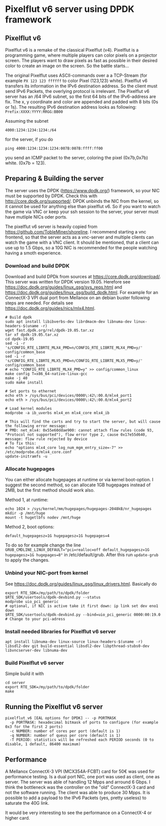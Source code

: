 # Pixelflut v6 server using DPDK framework

## Pixelflut v6
Pixelflut v6 is a remake of the classical Pixelflut (v4). Pixelflut is a programming game, where multiple players can color pixels on a projector screen. The players want to draw pixels as fast as possible in their desired color to create an image on the screen. So the battle starts...

The original Pixelflut uses ASCII-commands over a a TCP-Stream (for example `PX 123 123 ffffff` to color Pixel (123,123) white). Pixelflut v6 transfers its information in the IPv6 destination address. So the client must send IPv6 Packets, the overlying protocol is irrelevant.
The Pixelflut v6 server has an /64 IPv6 subnet, so the first 64 bits of the IPv6-address are fix. The x, y coordinate and color are appended and padded with 8 bits (0s or 1s). The resulting IPv6 destination address looks as following:
`Prefix:XXXX:YYYY:RRGG:BB00`

Assuming the subnet
```
4000:1234:1234:1234:/64
```
for the server, if you do
```
ping 4000:1234:1234:1234:007B:007B:ffff:ff00
```
you send an ICMP packet to the server, coloring the pixel (0x7b,0x7b) white. (0x7b = 123).

## Preparing & Building the server
The server uses the DPDK (https://www.dpdk.org/) framework, so your NIC must be supported by DPDK. Check this with http://core.dpdk.org/supported/.
DPDK unbinds the NIC from the kernel, so it cannot be used for anything else than pixelflut v6. So if you want to watch the game via VNC or keep your ssh session to the server, your server must have mutliple NICs oder ports.

The pixelflut v6 server is heavily copied from https://github.com/TobleMiner/shoreline. I recommend starting a vnc frontend, so that the server acts as a vnc-server and multiple clients can watch the game with a VNC client. It should be mentioned, that a client can use up to 1.5 Gbps, so a 10G NIC is recommended for the people watching having a smoth experience.

### Download and build DPDK
Download and build DPDk from sources at https://core.dpdk.org/download/. This server was written for DPDK version 19.05. Herefore see https://doc.dpdk.org/guides/linux_gsg/sys_reqs.html and https://doc.dpdk.org/guides/linux_gsg/build_dpdk.html.
For example for an ConnectX-3 VPI dual port from Mellanox on an debian buster following steps are needed.
For details see https://doc.dpdk.org/guides/nics/mlx4.html.
```
# Build dpdk
sudo apt install libibverbs-dev librdmacm-dev libnuma-dev linux-headers-$(uname -r)
wget fast.dpdk.org/rel/dpdk-19.05.tar.xz
tar xf dpdk-19.05.tar.xz
cd dpdk-19.05
sed -i -r 's/CONFIG_RTE_LIBRTE_MLX4_PMD=n/CONFIG_RTE_LIBRTE_MLX4_PMD=y/' config/common_base
sed -i -r 's/CONFIG_RTE_LIBRTE_MLX5_PMD=n/CONFIG_RTE_LIBRTE_MLX5_PMD=y/' config/common_base
# echo "CONFIG_RTE_LIBRTE_MLX4_PMD=y" >> config/common_linux
make config T=x86_64-native-linux-gcc
make -j 40
sudo make install

# Set ports to ethernet
echo eth > /sys/bus/pci/devices/0000\:42\:00.0/mlx4_port1
echo eth > /sys/bus/pci/devices/0000\:42\:00.0/mlx4_port2

# Load kernel modules
modprobe -a ib_uverbs mlx4_en mlx4_core mlx4_ib

# This will find the carts and try to start the server, but will cause the following error message:
# PMD: net_mlx4: 0x55e60ddae900: cannot attach flow rules (code 93, "Protocol not supported"), flow error type 2, cause 0x17e55d640, message: flow rule rejected by device
# To fix this:
echo "options mlx4_core log_num_mgm_entry_size=-7" >> /etc/modprobe.d/mlx4_core.conf
update-initramfs -u
```

### Allocate hugepages
You can either allocate hugepages at runtime or via kernel boot-option. I suggest the second method, so can allocate 1GB hugepages instead of 2MB, but the first method should work also.

Method 1, at runtime:
```
echo 1024 > /sys/kernel/mm/hugepages/hugepages-2048kB/nr_hugepages
mkdir -p /mnt/huge
mount -t hugetlbfs nodev /mnt/huge
```

Method 2, boot options:
```
default_hugepagesz=1G hugepagesz=1G hugepages=4
```
To do so for example change the line `GRUB_CMDLINE_LINUX_DEFAULT="pci=realloc=off default_hugepagesz=1G hugepagesz=1G hugepages=8"` in /etc/default/grub. After this run `update-grub` to apply the changes.

### Unbind your NIC-port from kernel
See https://doc.dpdk.org/guides/linux_gsg/linux_drivers.html.
Basically do
```
export RTE_SDK=/my/path/to/dpdk/folder
$RTE_SDK/usertools/dpdk-devbind.py --status
modprobe uio_pci_generic
# optional, if NIC is active take it first down: ip link set dev eno1 down
$RTE_SDK/usertools/dpdk-devbind.py --bind=uio_pci_generic 0000:00:19.0 # Change to your pci-adress
```

### Install needed libraries for Pixelflut v6 server
```
apt install libnuma-dev linux-source linux-headers-$(uname -r) libsdl2-dev git build-essential libsdl2-dev libpthread-stubs0-dev libvncserver-dev libnuma-dev
```

### Build Pixelflut v6 server
Simple build it with
```
cd server
export RTE_SDK=/my/path/to/dpdk/folder
make
```

## Running the Pixelflut v6 server
```
pixelflut_v6 [EAL options for DPDK] -- -p PORTMASK
  -p PORTMASK: hexadecimal bitmask of ports to configure (for example 0x3 for the first 2 ports)
  -c NUMBER: number of cores per port (default is 1)
  -q NUMBER: number of queus per core (default is 1)
  -T PERIOD: statistics will be refreshed each PERIOD seconds (0 to disable, 1 default, 86400 maximum)
```

## Performance
A Mellanox ConnectX-3 VPI (MCX354A-FCBT) card for 50€ was used for performance testing.
Is a dual port NIC, one port was used as client, one as server.
The server was able of handling 12 Mpps and arround 6 Gbps. I think the bottleneck was the controller on the "old" ConnectX-3 card and not the software running.
The client was able to produce 30 Mpps.
It is possible to add a payload to the IPv6 Packets (yes, pretty useless) to saturate the 40G link.

It would be very interesting to see the performance on a ConnectX-4 or higher card.
